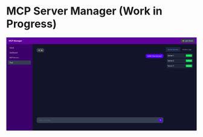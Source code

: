 # MCP Server Manager (Work in Progress)



<p align="center">
<img src="docs/mcp_chat.png" alt="MCP Manager Chat" width="800"/>
</p>